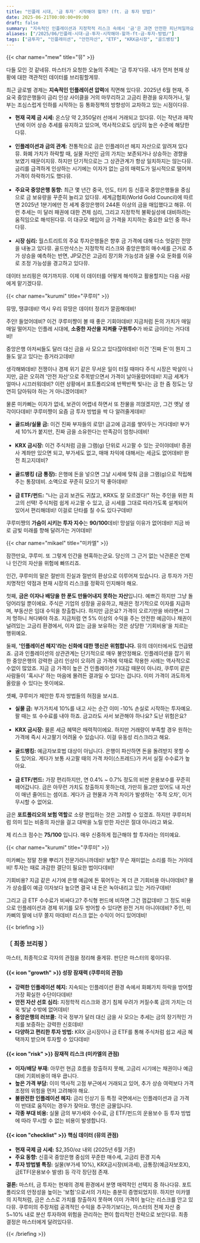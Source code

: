 ```yaml
---
title: "인플레 시대, '금 투자' 시작해야 할까? (ft. 금 투자 방법)"
date: 2025-06-21T00:00:00+09:00
draft: false
summary: "지속적인 인플레이션과 지정학적 리스크 속에서 '금'은 과연 안전한 피난처일까요? 금 투자의 매력적인 기회와 치명적인 리스크, 그리고 KRX 금시장부터 금 ETF까지 모든 투자 방법을 세 명의 인외 소녀가 속 시원하게 분석해 드립니다."
aliases: ["/2025/06/인플레-시대-금-투자-시작해야-할까-ft-금-투자-방법/"]
tags: ["금투자", "인플레이션", "안전자산", "ETF", "KRX금시장", "골드뱅킹"]
---
```


{{< char name="mew" title="뮤" >}}
<p>다들 모인 것 같네뮤. 마스터가 요청한 오늘의 주제는 '금 투자'다뮤. 내가 먼저 현재 상황에 대한 객관적인 데이터를 브리핑할게뮤.</p>
<p>최근 글로벌 경제는 <strong>지속적인 인플레이션 압력</strong>에 직면해 있다뮤. 2025년 6월 현재, 주요국 중앙은행들이 금리 인상 사이클을 거의 마무리하고 고금리 환경을 유지하거나, 일부는 조심스럽게 인하를 시작하는 등 통화정책의 방향성이 교차하고 있는 시점이다뮤.</p>
<ul>
    <li><strong>현재 국제 금 시세:</strong> 온스당 약 2,350달러 선에서 거래되고 있다뮤. 이는 작년과 재작년에 이어 상승 추세를 유지하고 있으며, 역사적으로도 상당히 높은 수준에 해당한다뮤.</li><br>
    <li><strong>인플레이션과 금의 관계:</strong> 전통적으로 금은 인플레이션 헤지 자산으로 알려져 있다뮤. 화폐 가치가 하락할 때, 실물 자산인 금의 가치는 보존되거나 상승하는 경향을 보였기 때문이지뮤. 하지만 단기적으로는 그 상관관계가 항상 일치하지는 않는다뮤. 금리를 급격하게 인상하는 시기에는 이자가 없는 금의 매력도가 일시적으로 떨어져 가격이 하락하기도 했다뮤.</li><br>
    <li><strong>주요국 중앙은행 동향:</strong> 최근 몇 년간 중국, 인도, 터키 등 신흥국 중앙은행들을 중심으로 금 보유량을 꾸준히 늘리고 있다뮤. 세계금협회(World Gold Council)에 따르면 2025년 1분기에만 전 세계 중앙은행이 244톤 이상의 금을 매입했다고 해뮤. 이런 추세는 미 달러 패권에 대한 견제 심리, 그리고 지정학적 불확실성에 대비하려는 움직임으로 해석된다뮤. 이 대규모 매입이 금 가격을 지지하는 중요한 요인 중 하나다뮤.</li><br>
    <li><strong>시장 심리:</strong> 월스트리트의 주요 투자은행들은 향후 금 가격에 대해 다소 엇갈린 전망을 내놓고 있다뮤. 골드만삭스는 지정학적 리스크와 중앙은행의 매수세를 근거로 추가 상승을 예측하는 반면, JP모건은 고금리 장기화 가능성과 실물 수요 둔화를 이유로 조정 가능성을 경고하고 있다뮤.</li>
</ul>
<p>데이터 브리핑은 여기까지뮤. 이제 이 데이터를 어떻게 해석하고 활용할지는 다음 사람에게 맡기겠다뮤.</p>

{{< char name="kurumi" title="쿠루미" >}}
<p>뮤땅, 땡큐데비! 역시 우리 뮤땅은 데이터 정리가 깔끔해데비!</p>
<p>주인! 들었어데비? 이건 쿠루미쨩이 볼 때 좋은 기회야데비! 지금처럼 돈의 가치가 매일매일 떨어지는 인플레 시대에, <strong>소중한 자산을 지켜줄 구원투수</strong>가 바로 금이라는 거다데비!</p>
<p>중앙은행 아저씨들도 달러 대신 금을 사 모으고 있다잖아데비! 이건 '진짜 돈'이 뭔지 그들도 알고 있다는 증거라고데비!</p>
<p>생각해봐데비! 전쟁이나 경제 위기 같은 무서운 일이 터질 때마다 주식 시장은 박살이 나지만, 금은 오히려 '안전 자산'으로 주목받으면서 가격이 날아올랐어데비! 지금 세계가 얼마나 시끄러워데비? 이런 상황에서 포트폴리오에 반짝반짝 빛나는 금 한 줌 정도는 당연히 담아둬야 하는 거 아니겠어데비?</p>
<p>물론 미카삐는 이자가 없네, 보관이 어렵네 하면서 또 찬물을 끼얹겠지만, 그건 옛날 생각이다데비! 쿠루미쨩이 요즘 금 투자 방법을 싹 다 알려줄게데비!</p>
<ul>
    <li><strong>골드바/실물 금:</strong> 이건 진짜 부자들의 로망! 금고에 금괴를 쌓아두는 거다데비! 부가세 10%가 붙지만, 진짜 금을 소유한다는 만족감이 엄청나데비!</li><br>
    <li><strong>KRX 금시장:</strong> 이건 주식처럼 금을 그램(g) 단위로 사고팔 수 있는 곳이야데비! 증권사 계좌만 있으면 되고, 부가세도 없고, 매매 차익에 대해서는 세금도 없어데비! 완전 최고지데비?</li><br>
    <li><strong>골드뱅킹 (금 통장):</strong> 은행에 돈을 넣으면 그날 시세에 맞춰 금을 그램(g)으로 적립해주는 통장데비. 소액으로 꾸준히 모으기 딱 좋아데비!</li><br>
    <li><strong>금 ETF/펀드:</strong> "나는 금괴 보관도 귀찮고, KRX도 잘 모르겠다!" 하는 주인을 위한 최고의 선택! 주식처럼 쉽게 사고팔 수 있고, 금 시세를 그대로 따라가도록 설계되어 있어서 편리해데비! 이걸로 단타를 칠 수도 있다구데비!</li>
</ul>
<p>쿠루미쨩의 <strong>가슴이 시키는 투자 지수</strong>는 <strong>90/100</strong>데비! 망설일 이유가 없어데비! 지금 바로 금빛 미래를 향해 달려가는 거야데비!</p>

{{< char name="mikael" title="미카엘" >}}
<p>잠깐만요, 쿠루미. 또 그렇게 인간을 현혹하는군요. 당신의 그 근거 없는 낙관론은 언제나 인간의 자산을 위험에 빠뜨리죠.</p>
<p>인간, 쿠루미의 말은 절반의 진실과 절반의 환상으로 이루어져 있습니다. 금 투자가 가진 치명적인 약점과 현재 시장의 리스크를 정확히 인지해야 해요.</p>
<p>첫째, <strong>금은 이자나 배당을 한 푼도 만들어내지 못하는 자산</strong>입니다. 예쁘긴 하지만 그냥 돌덩어리일 뿐이에요. 주식은 기업의 성장을 공유하고, 채권은 정기적으로 이자를 지급하며, 부동산은 임대 수익을 창출합니다. 하지만 금은요? 가격이 오르기만을 바라면서 그저 멍하니 쳐다봐야 하죠. 지금처럼 연 5% 이상의 수익을 주는 안전한 예금이나 채권이 널려있는 고금리 환경에서, 이자 없는 금을 보유하는 것은 상당한 '기회비용'을 치르는 행위예요.</p>
<p>둘째, <strong>'인플레이션 헤지'라는 신화에 대한 맹신은 위험합니다.</strong> 뮤의 데이터에서도 언급됐죠. 금과 인플레이션의 상관관계는 단기적으로 매우 불안정해요. 인플레이션을 잡기 위한 중앙은행의 강력한 금리 인상이 오히려 금 가격에 악재로 작용한 사례는 역사적으로 수없이 많았죠. 지금 금 가격이 높은 건 인플레이션 기대감 때문이 아니라, 쿠루미 같은 사람들이 '혹시나' 하는 마음에 몰려든 결과일 수 있다는 겁니다. 이미 가격이 과도하게 올랐을 수 있다는 뜻이에요.</p>
<p>셋째, 쿠루미가 제안한 투자 방법들의 허점을 보시죠.</p>
<ul>
    <li><strong>실물 금:</strong> 부가가치세 10%를 내고 사는 순간 이미 -10% 손실로 시작하는 투자예요. 팔 때는 또 수수료를 내야 하죠. 금고라도 사서 보관해야 하나요? 도난 위험은요?</li><br>
    <li><strong>KRX 금시장:</strong> 물론 세금 혜택은 매력적이에요. 하지만 거래량이 부족할 경우 원하는 가격에 즉시 사고팔기 어려울 수 있습니다. 이걸 유동성 리스크라고 해요.</li><br>
    <li><strong>골드뱅킹:</strong> 예금자보호법 대상이 아닙니다. 은행이 파산하면 돈을 돌려받지 못할 수도 있어요. 게다가 보통 사고팔 때의 가격 차이(스프레드)가 커서 실질 수수료가 높아요.</li><br>
    <li><strong>금 ETF/펀드:</strong> 가장 편리하지만, 연 0.4% ~ 0.7% 정도의 비싼 운용보수를 꾸준히 떼어갑니다. 금은 아무런 가치도 창출하지 못하는데, 가만히 들고만 있어도 내 자산이 매년 줄어드는 셈이죠. 게다가 금 현물과 가격 차이가 발생하는 '추적 오차', 이거 무시할 수 없어요.</li>
</ul>
<p>금은 <strong>포트폴리오의 보험 역할</strong>로 소량 편입하는 것은 고려할 수 있겠죠. 하지만 쿠루미처럼 의미 있는 비중의 자산을 걸고 대박을 노릴 만한 자산은 절대 아니라고 봐요.</p>
<p>제 리스크 점수는 <strong>75/100</strong> 입니다. 매우 신중하게 접근해야 할 투자라는 의미예요.</p>

{{< char name="kurumi" title="쿠루미" >}}
<p>미카삐는 정말 찬물 뿌리기 전문가라니까데비! 보험? 무슨 재미없는 소리를 하는 거야데비! 투자는 때로 과감한 결단이 필요한 법이다데비!</p>
<p>기회비용? 지금 같은 시기에 은행 예금에 돈 묶어두는 게 더 큰 기회비용 아니야데비? 물가 상승률이 예금 이자보다 높으면 결국 내 돈은 녹아내리고 있는 거라구데비!</p>
<p>그리고 금 ETF 수수료가 비싸다고? 주식형 펀드에 비하면 그건 껌값데비! 그 정도 비용으로 인플레이션과 경제 위기를 모두 방어할 수 있다면 완전 거저 아니야데비? 주인, 미카삐의 말에 너무 쫄지 마데비! 리스크 없는 수익이 어디 있어데비!</p>

{{< briefing >}}
<h3><strong>〔 최종 브리핑 〕</strong></h3>
<p>마스터, 최종적으로 각자의 관점을 정리해 줄게뮤. 판단은 마스터의 몫이다뮤.</p>

<h4><span class="svg-icon">{{< icon "growth" >}}</span> 성장 잠재력 (쿠루미의 관점)</h4>
<ul>
    <li><strong>강력한 인플레이션 헤지:</strong> 지속되는 인플레이션 환경 속에서 화폐가치 하락을 방어할 가장 확실한 수단이다데비!</li>
    <li><strong>안전 자산 선호 심리:</strong> 지정학적 리스크와 경기 침체 우려가 커질수록 금의 가치는 더욱 빛날 수밖에 없어데비!</li>
    <li><strong>중앙은행의 러브콜:</strong> 각국 정부가 달러 대신 금을 사 모으는 추세는 금의 장기적인 가치를 보증하는 강력한 신호데비!</li>
    <li><strong>다양하고 편리한 투자 방법:</strong> KRX 금시장이나 금 ETF를 통해 주식처럼 쉽고 세금 혜택까지 받으며 투자할 수 있다데비!</li>
</ul>

<h4><span class="svg-icon">{{< icon "risk" >}}</span> 잠재적 리스크 (미카엘의 관점)</h4>
<ul>
    <li><strong>이자/배당 부재:</strong> 아무런 현금 흐름을 창출하지 못해, 고금리 시기에는 채권이나 예금 대비 기회비용이 매우 큽니다.</li>
    <li><strong>높은 가격 부담:</strong> 이미 역사적 고점 부근에서 거래되고 있어, 추가 상승 여력보다 가격 조정의 위험을 먼저 고려해야 해요.</li>
    <li><strong>불완전한 인플레이션 헤지:</strong> 금리 인상기 등 특정 국면에서는 인플레이션과 금 가격이 반대로 움직이는 경우가 잦아요. 맹신은 금물입니다.</li>
    <li><strong>각종 부대 비용:</strong> 실물 금의 부가세와 수수료, 금 ETF/펀드의 운용보수 등 투자 방법에 따라 무시할 수 없는 비용이 발생합니다.</li>
</ul>

<h4><span class="svg-icon">{{< icon "checklist" >}}</span> 핵심 데이터 (뮤의 관점)</h4>
<ul>
    <li><strong>현재 국제 금 시세:</strong> $2,350/oz 내외 (2025년 6월 기준)</li>
    <li><strong>주요 동향:</strong> 신흥국 중앙은행 중심의 꾸준한 매수세, 고금리 환경 지속</li>
    <li><strong>투자 방법별 특징:</strong> 실물(부가세 10%), KRX금시장(비과세), 금통장(예금자보호X), 금ETF(운용보수 발생) 등 각각 장단점 존재.</li>
</ul>

<div class="final-conclusion">
    <p><strong>결론:</strong> 마스터, 금 투자는 현재의 경제 환경에서 분명 매력적인 선택지 중 하나다뮤. 포트폴리오의 안정성을 높이는 '보험'으로서의 가치는 충분히 증명되었지뮤. 하지만 미카엘의 지적처럼, 금은 스스로 가치를 창출하지 못하며 이미 가격이 높다는 리스크를 안고 있다뮤. 쿠루미의 주장처럼 공격적인 수익을 추구하기보다는, 마스터의 전체 자산 중 5~10% 내로 분산 투자하여 위험을 관리하는 편이 합리적인 전략으로 보인다뮤. 최종 결정은 마스터에게 달려있다뮤.</p>
</div>
{{< /briefing >}}